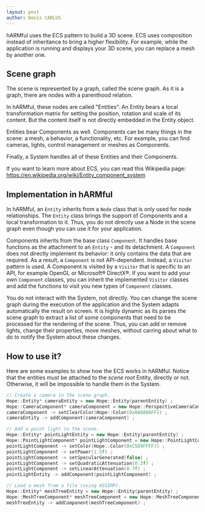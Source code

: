 ```yaml
---
layout: post
author: Denis CARLUS
---
```


hARMful uses the ECS pattern to build a 3D scene. ECS uses composition instead of inheritance to bring a higher flexibility. For example, while the application is running and displays your 3D scene, you can replace a mesh by another one.

## Scene graph
The scene is represented by a graph, called the scene graph. As it is a graph, there are nodes with a parenthood relation.

In hARMful, these nodes are called "Entities". An Entity bears a local transformation matrix for setting the position, rotation and scale of its content. But the content itself is not directly embedded in the Entity object.

Entities bear Components as well. Components can be many things in the scene: a mesh, a behavior, a functionality, etc. For example, you can find cameras, lights, control management or meshes as Components.

Finally, a System handles all of these Entities and their Components.

If you want to learn more about ECS, you can read this Wikipedia page: https://en.wikipedia.org/wiki/Entity_component_system

## Implementation in hARMful
In hARMful, an `Entity` inherits from a `Node` class that is only used for node relationships. The `Entity` class brings the support of Components and a local transformation to it. Thus, you do not directly use a Node in the scene graph even though you can use it for your application.

Components inherits from the base class `Component`. It handles base functions as the attachment to an `Entity` - and its detachment. A `Component` does not directly implement its behavior: it only contains the data that are required. As a result, a `Component` is not API-dependent. Instead, a `Visitor` pattern is used. A Component is visited by a `Visitor` that is specific to an API, for example OpenGL or Microsoft® DirectX®. If you want to add your own `Component` classes, you can inherit the implemented `Visitor` classes and add the functions to visit you new types of `Component` classes.

You do not interact with the System, not directly. You can change the scene graph during the execution of the application and the System adapts automatically the result on screen. It is highly dynamic as its parses the scene graph to extract a list of some components that need to be processed for the rendering of the scene. Thus, you can add or remove lights, change their properties, move meshes, without carring about what to do to notify the System about these changes.

## How to use it?
Here are some examples to show how the ECS works in hARMful.
Notice that the entities must be attached to the _scene root_ Entity, directly or not. Otherwise, it will be impossible to handle them in the System.

```cpp
// Create a camera in the scene graph.
Hope::Entity* cameraEntity = new Hope::Entity(parentEntity) ;
Hope::CameraComponent* cameraComponent = new Hope::PerspectiveCameraComponent() ;
cameraComponent -> setClearColor(Hope::Color(0x0A0A0AFF)) ;
cameraEntity -> addComponent(cameraComponent) ;
```
```cpp
// Add a point light to the scene.
Hope::Entity* pointLightEntity = new Hope::Entity(parentEntity) ;
Hope::PointLightComponent* pointLightComponent = new Hope::PointLightComponent() ;
pointLightComponent -> setColor(Hope::Color(0xC5D9FFFF)) ;
pointLightComponent -> setPower(1.5f) ;
pointLightComponent -> setSpecularGenerated(false) ;
pointLightComponent -> setQuadraticAttenuation(0.3f) ;
pointLightComponent -> setLinearAttenuation(0.7f) ;
pointLightEntity -> addComponent(pointLightComponent) ;
```
```cpp
// Load a mesh from a file (using ASSIMP).
Hope::Entity* meshTreeEntity = new Hope::Entity(parentEntity) ;
Hope::MeshTreeComponent* meshTreeComponent = new Hope::MeshTreeComponent("MyMesh.fbx") ;
meshTreeEntity -> addComponent(meshTreeComponent) ;
```

